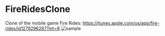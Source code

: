 # FireRidesClone
Clone of the mobile game Fire Rides: https://itunes.apple.com/us/app/fire-rides/id1279296287?mt=8
![sample](lineswinger.gif)

